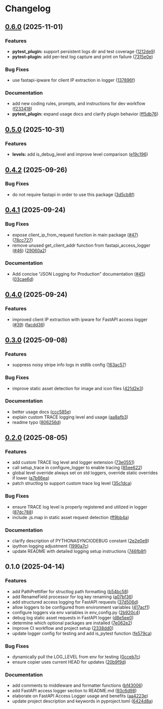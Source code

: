 # Changelog

## [0.6.0](https://github.com/iloveitaly/structlog-config/compare/v0.5.0...v0.6.0) (2025-11-01)


### Features

* **pytest_plugin:** support persistent logs dir and test coverage ([1212de9](https://github.com/iloveitaly/structlog-config/commit/1212de9132a6ed6c089b5ba7c5af2b63c515ca97))
* **pytest-plugin:** add per-test log capture and print on failure ([7315e0e](https://github.com/iloveitaly/structlog-config/commit/7315e0e561ff169c89c00ab1379579f3742717a6))


### Bug Fixes

* use fastapi-ipware for client IP extraction in logger ([137896f](https://github.com/iloveitaly/structlog-config/commit/137896fa3b213e67493f294dd201b0559cead731))


### Documentation

* add new coding rules, prompts, and instructions for dev workflow ([f233418](https://github.com/iloveitaly/structlog-config/commit/f233418f836ce2ea664b567b4df2f62aeed3e81b))
* **pytest_plugin:** expand usage docs and clarify plugin behavior ([ff5db76](https://github.com/iloveitaly/structlog-config/commit/ff5db7649d88c61573a5421608b693afc35f1676))

## [0.5.0](https://github.com/iloveitaly/structlog-config/compare/v0.4.2...v0.5.0) (2025-10-31)


### Features

* **levels:** add is_debug_level and improve level comparison ([e19c196](https://github.com/iloveitaly/structlog-config/commit/e19c1961fbef71791d7560fb07d4e20a2637ccb6))

## [0.4.2](https://github.com/iloveitaly/structlog-config/compare/v0.4.1...v0.4.2) (2025-09-26)


### Bug Fixes

* do not require fastapi in order to use this package ([3d5cb8f](https://github.com/iloveitaly/structlog-config/commit/3d5cb8f9de2907f89fce7cf8ac72773983ce933f))

## [0.4.1](https://github.com/iloveitaly/structlog-config/compare/v0.4.0...v0.4.1) (2025-09-24)


### Bug Fixes

* expose client_ip_from_request function in main package ([#47](https://github.com/iloveitaly/structlog-config/issues/47)) ([78cc727](https://github.com/iloveitaly/structlog-config/commit/78cc727099bea5682c445f42b034fe4b22b57ed4))
* remove unused get_client_addr function from fastapi_access_logger ([#46](https://github.com/iloveitaly/structlog-config/issues/46)) ([29060a2](https://github.com/iloveitaly/structlog-config/commit/29060a2983b06d35100744ca738df02647434e78))


### Documentation

* Add concise "JSON Logging for Production" documentation ([#45](https://github.com/iloveitaly/structlog-config/issues/45)) ([03cae6d](https://github.com/iloveitaly/structlog-config/commit/03cae6d40884f3040e531121e5653f4b36d257f2))

## [0.4.0](https://github.com/iloveitaly/structlog-config/compare/v0.3.0...v0.4.0) (2025-09-24)


### Features

* improved client IP extraction with ipware for FastAPI access logger ([#39](https://github.com/iloveitaly/structlog-config/issues/39)) ([facdd36](https://github.com/iloveitaly/structlog-config/commit/facdd360d591e66156c530b287cefc6c90a913be))

## [0.3.0](https://github.com/iloveitaly/structlog-config/compare/v0.2.0...v0.3.0) (2025-09-08)


### Features

* suppress noisy stripe info logs in stdlib config ([163ac57](https://github.com/iloveitaly/structlog-config/commit/163ac57a02b05d6c3fc07b58dbe0756809ff55b2))


### Bug Fixes

* improve static asset detection for image and icon files ([421d2e3](https://github.com/iloveitaly/structlog-config/commit/421d2e303aa174b5aa4a9f92c066e8b05fd89ad8))


### Documentation

* better usage docs ([ccc585e](https://github.com/iloveitaly/structlog-config/commit/ccc585e7e31187700892489e33a7edc7535aefb6))
* explain custom TRACE logging level and usage ([aa8afb3](https://github.com/iloveitaly/structlog-config/commit/aa8afb33e14d808db75c74a7c8f982f6ca670558))
* readme typo ([806256d](https://github.com/iloveitaly/structlog-config/commit/806256d1ee92cce870e1f8669686d05683a1dfb4))

## [0.2.0](https://github.com/iloveitaly/structlog-config/compare/v0.1.0...v0.2.0) (2025-08-05)


### Features

* add custom TRACE log level and logger extension ([73e0551](https://github.com/iloveitaly/structlog-config/commit/73e05513c24e8ffe986105753a9a8d4ae5f5f496))
* call setup_trace in configure_logger to enable tracing ([85ee622](https://github.com/iloveitaly/structlog-config/commit/85ee622ad5647c7a97032f79cb12cee9ab6bcac1))
* global level override always set on std loggers, override static overrides if lower ([a7b66ea](https://github.com/iloveitaly/structlog-config/commit/a7b66ea626829b36a46ad4f73a4f1eb5bd12ca86))
* patch structlog to support custom trace log level ([35c1dca](https://github.com/iloveitaly/structlog-config/commit/35c1dca852b1d746d3538d5082d7f5a25bedc056))


### Bug Fixes

* ensure TRACE log level is properly registered and utilized in logger ([87dc788](https://github.com/iloveitaly/structlog-config/commit/87dc788c661bff5daa7d6ed5416cdc0a98322278))
* include .js.map in static asset request detection ([ff9bb4a](https://github.com/iloveitaly/structlog-config/commit/ff9bb4a6c9cd8bde1e9989399eeb2b4efc7d334a))


### Documentation

* clarify description of PYTHONASYNCIODEBUG constant ([2e2e0e9](https://github.com/iloveitaly/structlog-config/commit/2e2e0e9c07bfe80a0ba3e3d8b7278b76619cefa4))
* ipython logging adjustment ([1990a7c](https://github.com/iloveitaly/structlog-config/commit/1990a7cc130c4e30256a19caf8079a1697d137b8))
* update README with detailed logging setup instructions ([746fb8f](https://github.com/iloveitaly/structlog-config/commit/746fb8f64b542c74041141d787b62ff084b10805))

## 0.1.0 (2025-04-14)


### Features

* add PathPrettifier for structlog path formatting ([b54bc58](https://github.com/iloveitaly/structlog-config/commit/b54bc58ef5d896675a69d809704829b3976763b7))
* add RenameField processor for log key renaming ([a07bf36](https://github.com/iloveitaly/structlog-config/commit/a07bf363aa97631978c141c7385932f76ac30398))
* add structured access logging for FastAPI requests ([37d506d](https://github.com/iloveitaly/structlog-config/commit/37d506dec89fc9c0de6a548371724c2342c0bafc))
* allow loggers to be configured from environment variables ([417acf1](https://github.com/iloveitaly/structlog-config/commit/417acf1b9f5c0219191486c26ccdf6959956f329))
* configure loggers via env variables in env_config.py ([2b920c4](https://github.com/iloveitaly/structlog-config/commit/2b920c4b0c373aabcb6b7d31503205268308ed83))
* debug log static asset requests in FastAPI logger ([d8e5ee0](https://github.com/iloveitaly/structlog-config/commit/d8e5ee01af6b4ad5027010bf459fddf55263c8fc))
* determine which optional packages are installed ([7e062e2](https://github.com/iloveitaly/structlog-config/commit/7e062e2a50902ce53295730d8ad69faa387b1997))
* improve CI workflow and project setup ([2338dd0](https://github.com/iloveitaly/structlog-config/commit/2338dd06ed1c044123a11f5cc08278130da31d21))
* update logger config for testing and add is_pytest function ([fe579ca](https://github.com/iloveitaly/structlog-config/commit/fe579ca8c0210934ca7d85294b6d3b5a1d567c68))


### Bug Fixes

* dynamically pull the LOG_LEVEL from env for testing ([0cceb7c](https://github.com/iloveitaly/structlog-config/commit/0cceb7c541bd3f2d03ccf71392ee56ba5ae7f0bd))
* ensure copier uses current HEAD for updates ([20b9f9d](https://github.com/iloveitaly/structlog-config/commit/20b9f9d64f7c09d22d149162af332954cad5d070))


### Documentation

* add comments to middleware and formatter functions ([bf43006](https://github.com/iloveitaly/structlog-config/commit/bf43006ad538aa9e369c9a9fa251161feee0ea77))
* add FastAPI access logger section to README.md ([93c6d98](https://github.com/iloveitaly/structlog-config/commit/93c6d98e5441f6f4c5e69dc9c618dfcfb556e7f4))
* elaborate on FastAPI Access Logger usage and benefits ([aa4223e](https://github.com/iloveitaly/structlog-config/commit/aa4223e9db3726d5c12e699116ab84063103765b))
* update project description and keywords in pyproject.toml ([6424d8a](https://github.com/iloveitaly/structlog-config/commit/6424d8a440d474a8feb4c8ddff322b2e17241126))
